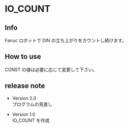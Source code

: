 # IO_COUNT

## Info

Fanuc ロボットで DIN の立ち上がりをカウントし続けます。

## How to use

CONST の値は必要に応じて変更して下さい。

## release note

- Version 2.0  
  プログラムの見直し

- Version 1.0  
  IO_COUNT を作成

